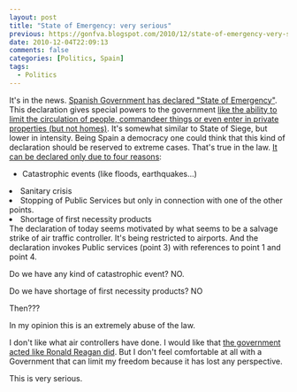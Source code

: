 ```yaml
---
layout: post
title: "State of Emergency: very serious"
previous: https://gonfva.blogspot.com/2010/12/state-of-emergency-very-serious.html
date: 2010-12-04T22:09:13
comments: false
categories: [Politics, Spain]
tags:
  - Politics
---
```


It's in the news. [Spanish Government has declared "State of Emergency"](http://www.boe.es/boe/dias/2010/12/04-2/pdfs/BOE-A-2010-18683.pdf). This declaration gives special powers to the government [like the ability to limit the circulation of people, commandeer things or even enter in private properties (but not homes)](http://noticias.juridicas.com/base_datos/Admin/lo4-1981.html#a11).
It's somewhat similar to State of Siege, but lower in intensity. Being Spain a democracy one could think that this kind of declaration should be reserved to extreme cases. That's true in the law. [It can be declared only due to four reasons](http://noticias.juridicas.com/base_datos/Admin/lo4-1981.html#a4):

+ Catastrophic events (like floods, earthquakes...)</li>
<li>Sanitary crisis</li>
<li>Stopping of Public Services but only in connection with one of the other points.</li>
<li>Shortage of first necessity products</li></ol>
The declaration of today seems motivated by what seems to be a salvage strike of air traffic controller. It's being restricted to airports. And the declaration invokes Public services (point 3) with references to point 1 and point 4.


Do we have any kind of catastrophic event? NO.


Do we have shortage of first necessity products? NO


Then???


In my opinion this is an extremely abuse of the law.


I don't like what air controllers have done. I would like that [the government acted like Ronald Reagan did](http://en.wikipedia.org/wiki/Professional_Air_Traffic_Controllers_Organization_(1968)#August_1981_strike). But I don't feel comfortable at all with a Government that can limit my freedom because it has lost any perspective.


This is very serious.
